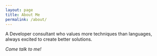 ```yaml
---
layout: page
title: About Me
permalink: /about/
---
```


A Developer consultant who values more techniques than languages, always excited to create better solutions.

*Come talk to me!*
